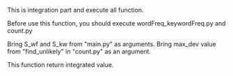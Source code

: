 This is integration part and execute all function. 

Before use this function, you should execute wordFreq_keywordFreq.py and count.py

Bring S_wf and S_kw from "main.py" as arguments.
Bring max_dev value from "find_unlikely" in "count.py" as an argument.

This function return integrated value.
